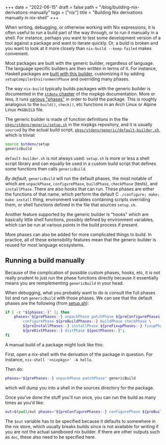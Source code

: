 +++
date = "2022-06-15"
draft = false
path = "/blog/building-nix-derivations-manually"
tags = ["nix"]
title = "Building Nix derivations manually in nix-shell"
+++

When writing, debugging, or otherwise working with Nix expressions, it is often
useful to run a build part of the way through, or to run it manually in a
shell. For instance, perhaps you want to test some development version of a
tool against a package and want to iterate quickly. Or, a build is broken and
you want to look at it more closely than `nix-build --keep-failed` makes
convenient.

Most packages are built with the generic builder, regardless of language. The
language specific builders are then written in terms of it. For instance,
Haskell packages are [built with this builder][haskell-builder], customizing it
by adding `setupCompilerEnvironmentPhase` and overriding many phases.

[haskell-builder]: https://github.com/nixos/nixpkgs/blob/master/pkgs/development/haskell-modules/generic-builder.nix

The way `nix-build` typically builds packages with the generic builder is
documented in the [`stdenv` chapter][stdenv-docs] of the nixpkgs documentation.
More or less, it runs [various "phases"][phases] in order to build the
package. This is roughly analogous to the `build()`, `check()`, etc functions
in an Arch Linux or Alpine Linux `PKGBUILD` file.

[stdenv-docs]: https://nixos.org/manual/nixpkgs/stable/#chap-stdenv
[phases]: https://nixos.org/manual/nixpkgs/stable/#sec-stdenv-phases

The generic builder is made of function definitions in the file
[`pkgs/stdenv/generic/setup.sh`][setup.sh] in the nixpkgs repository, and it is
usually `source`d by the actual build script,
[`pkgs/stdenv/generic/default-builder.sh`][default-builder.sh], which is
trivial:

```sh
source $stdenv/setup
genericBuild
```

[setup.sh]: https://github.com/nixos/nixpkgs/blob/master/pkgs/stdenv/generic/setup.sh
[default-builder.sh]: https://github.com/nixos/nixpkgs/blob/master/pkgs/stdenv/generic/default-builder.sh

`default-builder.sh` is not always used: `setup.sh` is more or less a shell
script library and can equally be used in a custom build script that defines
some functions then calls `genericBuild`.

*By default*, `genericBuild` will run the default phases, the most notable of
which are `unpackPhase`, `configurePhase`, `buildPhase`, `checkPhase` (tests),
and `installPhase`. There are also hooks that can run. These phases are either
the functions of that name, which perform the default C `./configure; make;
make install` thing, environment variables containing scripts overriding
them, or shell functions defined in the file that sources `setup.sh`.

Another feature supported by the generic builder is "hooks" which are basically
little shell functions, possibly defined by environment variables, which can be
run at various points in the build process if present.

More phases can also be added for more complicated things to build. In
practice, all of these extensibility features mean that the generic builder is
reused for most language ecosystems.

## Running a build manually

Because of the complication of possible custom phases, hooks, etc, it is not
really prudent to just run the phase functions directly because it essentially
means you are reimplementing `genericBuild` in your head.

When debugging, what you probably want to do is consult the full phases list
and run `genericBuild` with those phases. We can see that the default phases are
the following (from [setup.sh][setupsh-phases]):

[setupsh-phases]: https://github.com/nixos/nixpkgs/blob/1e2a288f0e84b7064020554cd89415932b458c1b/pkgs/stdenv/generic/setup.sh#L1335-L1340

```sh
if [ -z "${phases:-}" ]; then
    phases="${prePhases:-} unpackPhase patchPhase ${preConfigurePhases:-} \
        configurePhase ${preBuildPhases:-} buildPhase checkPhase \
        ${preInstallPhases:-} installPhase ${preFixupPhases:-} fixupPhase installCheckPhase \
        ${preDistPhases:-} distPhase ${postPhases:-}";
fi
```

A manual build of a package might look like this:

First, open a nix-shell with the derivation of the package in question. For
instance, `nix-shell '<nixpkgs>' -A hello`.

Then do:

```sh
phases="${prePhases:-} unpackPhase patchPhase" genericBuild
```

which will dump you into a shell in the sources directory for the package.

Once you've done the stuff you'll run once, you can run the build as many times
as you'd like:

```sh
out=$(pwd)/out phases="${preConfigurePhases:-} configurePhase ${preBuildPhases:-} buildPhase" genericBuild
```

The `$out` variable has to be specified because it defaults to somewhere in the
nix store, which usually breaks builds since is not available for writing if
you are not the actual sandboxed nix builder. If there are other outputs such
as `doc`, these also need to be specified here.


